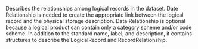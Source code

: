 Describes the relationships among logical records in the dataset. Date Relationship is needed to create the appropriate link between the logical record and the physical storage description. Data Relationship is optional because a logical product can contain only a category scheme and/or code scheme. In addition to the standard name, label, and description, it contains structures to describe the LogicalRecord and RecordRelationship.